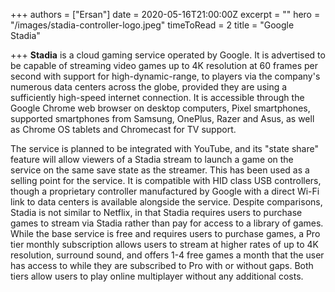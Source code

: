 +++
authors = ["Ersan"]
date = 2020-05-16T21:00:00Z
excerpt = ""
hero = "/images/stadia-controller-logo.jpeg"
timeToRead = 2
title = "Google Stadia"

+++
**Stadia** is a cloud gaming service operated by Google. It is advertised to be capable of streaming video games up to 4K resolution at 60 frames per second with support for high-dynamic-range, to players via the company's numerous data centers across the globe, provided they are using a sufficiently high-speed internet connection. It is accessible through the Google Chrome web browser on desktop computers, Pixel smartphones, supported smartphones from Samsung, OnePlus, Razer and Asus, as well as Chrome OS tablets and Chromecast for TV support.

The service is planned to be integrated with YouTube, and its "state share" feature will allow viewers of a Stadia stream to launch a game on the service on the same save state as the streamer. This has been used as a selling point for the service. It is compatible with HID class USB controllers, though a proprietary controller manufactured by Google with a direct Wi-Fi link to data centers is available alongside the service. Despite comparisons, Stadia is not similar to Netflix, in that Stadia requires users to purchase games to stream via Stadia rather than pay for access to a library of games. While the base service is free and requires users to purchase games, a Pro tier monthly subscription allows users to stream at higher rates of up to 4K resolution, surround sound, and offers 1-4 free games a month that the user has access to while they are subscribed to Pro with or without gaps. Both tiers allow users to play online multiplayer without any additional costs.